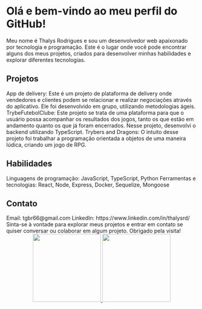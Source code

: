 <h1> Olá e bem-vindo ao meu perfil do GitHub! </h1>
Meu nome é Thalys Rodrigues e sou um desenvolvedor web apaixonado por tecnologia e programação. Este é o lugar onde você pode encontrar alguns dos meus projetos, criados para desenvolver minhas habilidades e explorar diferentes tecnologias.

<h2> Projetos </h2>
<a src="https://github.com/ThalysRD/app-delivery">App de delivery</a>: Este é um projeto de plataforma de delivery onde vendedores e clientes podem se relacionar e realizar negociações através do aplicativo. Ele foi desenvolvido em grupo, utilizando metodologias ágeis.
TrybeFutebolClube: Este projeto se trata de uma plataforma para que o usuário possa acompanhar os resultados dos jogos, tanto os que estão em andamento quanto os que já foram encerrados. Nesse projeto, desenvolvi o backend utilizando TypeScript.
Trybers and Dragons: O intuito desse projeto foi trabalhar a programação orientada a objetos de uma maneira lúdica, criando um jogo de RPG.
<h2> Habilidades </h2>
Linguagens de programação: JavaScript, TypeScript, Python
Ferramentas e tecnologias: React, Node, Express, Docker, Sequelize, Mongoose
<h2> Contato </h2>
Email: tgbr66@gmail.com
LinkedIn: https://www.linkedin.com/in/thalysrd/
Sinta-se à vontade para explorar meus projetos e entrar em contato se quiser conversar ou colaborar em algum projeto. Obrigado pela visita!

<div align="center">
  <a href="https://github.com/thalysrd">
  <img height="180em" src="https://github-readme-stats.vercel.app/api?username=thalysrd&show_icons=true&theme=dracula&include_all_commits=true&count_private=true"/>
  <img height="180em" src="https://github-readme-stats.vercel.app/api/top-langs/?username=thalysrd&layout=compact&langs_count=7&theme=dracula"/>
</div>
  
 
